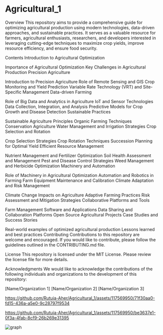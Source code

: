 # Agricultural_1

Overview
This repository aims to provide a comprehensive guide for optimizing agricultural production using modern technologies, data-driven approaches, and sustainable practices. It serves as a valuable resource for farmers, agricultural enthusiasts, researchers, and developers interested in leveraging cutting-edge techniques to maximize crop yields, improve resource efficiency, and ensure food security.

Contents
Introduction to Agricultural Optimization

Importance of Agricultural Optimization
Key Challenges in Agricultural Production
Precision Agriculture

Introduction to Precision Agriculture
Role of Remote Sensing and GIS
Crop Monitoring and Yield Prediction
Variable Rate Technology (VRT) and Site-Specific Management
Data-driven Farming

Role of Big Data and Analytics in Agriculture
IoT and Sensor Technologies
Data Collection, Integration, and Analysis
Predictive Models for Crop Growth and Disease Detection
Sustainable Practices

Sustainable Agriculture Principles
Organic Farming Techniques
Conservation Agriculture
Water Management and Irrigation Strategies
Crop Selection and Rotation

Crop Selection Strategies
Crop Rotation Techniques
Succession Planning for Optimal Yield
Efficient Resource Management

Nutrient Management and Fertilizer Optimization
Soil Health Assessment and Management
Pest and Disease Control Strategies
Weed Management and Herbicide Optimization
Machinery and Automation

Role of Machinery in Agricultural Optimization
Automation and Robotics in Farming
Farm Equipment Maintenance and Calibration
Climate Adaptation and Risk Management

Climate Change Impacts on Agriculture
Adaptive Farming Practices
Risk Assessment and Mitigation Strategies
Collaborative Platforms and Tools

Farm Management Software and Applications
Data Sharing and Collaboration Platforms
Open Source Agricultural Projects
Case Studies and Success Stories

Real-world examples of optimized agricultural production
Lessons learned and best practices
Contributing
Contributions to this repository are welcome and encouraged. If you would like to contribute, please follow the guidelines outlined in the CONTRIBUTING.md file.

License
This repository is licensed under the MIT License. Please review the license file for more details.

Acknowledgments
We would like to acknowledge the contributions of the following individuals and organizations to the development of this repository:

[Name/Organization 1]
[Name/Organization 2]
[Name/Organization 3]


https://github.com/Rutuja-Aher/Agricultural_1/assets/117569950/71f30aa0-fd15-436a-a5e0-9c28797f9534


https://github.com/Rutuja-Aher/Agricultural_1/assets/117569950/be3637e1-0f3a-4fab-8cf9-26b269e31395


![graph](https://github.com/Rutuja-Aher/Agricultural_1/assets/117569950/09a6d322-fd38-4907-86b1-08fd5eeada9c)




